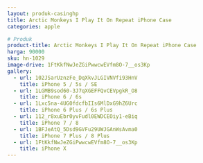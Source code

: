 ```yaml
---
layout: produk-casinghp
title: Arctic Monkeys I Play It On Repeat iPhone Case
categories: apple

# Produk
product-title: Arctic Monkeys I Play It On Repeat iPhone Case
harga: 90000
sku: hn-1029
image-drive: 1FtKkfNwJeZGiPwwcwEVfm8O-7__os3Kp
gallery:
  - url: 102JSarUznzFe_DqXkvJLGIVNVfi93HnV
    title: iPhone 5 / 5s / SE
  - url: 1LGMB9sod60-3J7qXGEFFQvCEVpgkR_O8
    title: iPhone 6 / 6s
  - url: 1Lxc5na-4UG0fdcfbIIs6MlDxG9hZ6Urc
    title: iPhone 6 Plus / 6s Plus
  - url: 112_r8xuEbr0yvFudl0EWDCEOiy1-eBiq
    title: iPhone 7 / 8
  - url: 1BFJeAtQ_5Dsd9GVFu29UWJGAnWsAvma0
    title: iPhone 7 Plus / 8 Plus
  - url: 1FtKkfNwJeZGiPwwcwEVfm8O-7__os3Kp
    title: iPhone X
---
```

